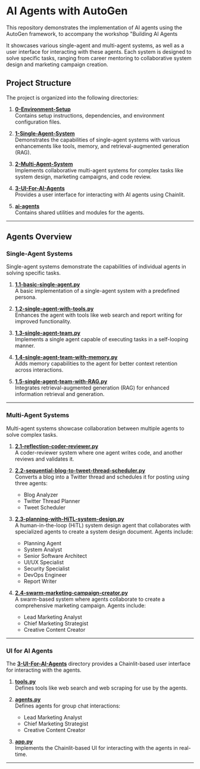 # AI Agents with AutoGen

This repository demonstrates the implementation of AI agents using the AutoGen framework, to accompany the workshop "Building AI Agents 

It showcases various single-agent and multi-agent systems, as well as a user interface for interacting with these agents. Each system is designed to solve specific tasks, ranging from career mentoring to collaborative system design and marketing campaign creation.

## Project Structure

The project is organized into the following directories:

1. **[0-Environment-Setup](0-Environment-Setup/)**  
   Contains setup instructions, dependencies, and environment configuration files.

2. **[1-Single-Agent-System](1-Single-Agent-System/)**  
   Demonstrates the capabilities of single-agent systems with various enhancements like tools, memory, and retrieval-augmented generation (RAG).

3. **[2-Multi-Agent-System](2-Multi-Agent-System/)**  
   Implements collaborative multi-agent systems for complex tasks like system design, marketing campaigns, and code review.

4. **[3-UI-For-AI-Agents](3-UI-For-AI-Agents/)**  
   Provides a user interface for interacting with AI agents using Chainlit.

5. **[ai-agents](ai-agents/)**  
   Contains shared utilities and modules for the agents.

---

## Agents Overview

### Single-Agent Systems
Single-agent systems demonstrate the capabilities of individual agents in solving specific tasks.

1. **[1.1-basic-single-agent.py](1-Single-Agent-System/1.1-basic-single-agent.py)**  
   A basic implementation of a single-agent system with a predefined persona.

2. **[1.2-single-agent-with-tools.py](1-Single-Agent-System/1.2-single-agent-with-tools.py)**  
   Enhances the agent with tools like web search and report writing for improved functionality.

3. **[1.3-single-agent-team.py](1-Single-Agent-System/1.3-single-agent-team.py)**  
   Implements a single agent capable of executing tasks in a self-looping manner.

4. **[1.4-single-agent-team-with-memory.py](1-Single-Agent-System/1.4-single-agent-team-with-memory.py)**  
   Adds memory capabilities to the agent for better context retention across interactions.

5. **[1.5-single-agent-team-with-RAG.py](1-Single-Agent-System/1.5-single-agent-team-with-RAG.py)**  
   Integrates retrieval-augmented generation (RAG) for enhanced information retrieval and generation.

---

### Multi-Agent Systems
Multi-agent systems showcase collaboration between multiple agents to solve complex tasks.

1. **[2.1-reflection-coder-reviewer.py](2-Multi-Agent-System/2.1-reflection-coder-reviewer.py)**  
   A coder-reviewer system where one agent writes code, and another reviews and validates it.

2. **[2.2-sequential-blog-to-tweet-thread-scheduler.py](2-Multi-Agent-System/2.2-sequential-blog-to-tweet-thread-scheduler.py)**  
   Converts a blog into a Twitter thread and schedules it for posting using three agents:
   - Blog Analyzer
   - Twitter Thread Planner
   - Tweet Scheduler

3. **[2.3-planning-with-HiTL-system-design.py](2-Multi-Agent-System/2.3-planning-with-HiTL-system-design.py)**  
   A human-in-the-loop (HiTL) system design agent that collaborates with specialized agents to create a system design document. Agents include:
   - Planning Agent
   - System Analyst
   - Senior Software Architect
   - UI/UX Specialist
   - Security Specialist
   - DevOps Engineer
   - Report Writer

4. **[2.4-swarm-marketing-campaign-creator.py](2-Multi-Agent-System/2.4-swarm-marketing-campaign-creator.py)**  
   A swarm-based system where agents collaborate to create a comprehensive marketing campaign. Agents include:
   - Lead Marketing Analyst
   - Chief Marketing Strategist
   - Creative Content Creator

---

### UI for AI Agents
The **[3-UI-For-AI-Agents](3-UI-For-AI-Agents/)** directory provides a Chainlit-based user interface for interacting with the agents.

1. **[tools.py](3-UI-For-AI-Agents/tools.py)**  
   Defines tools like web search and web scraping for use by the agents.

2. **[agents.py](3-UI-For-AI-Agents/agents.py)**  
   Defines agents for group chat interactions:
   - Lead Marketing Analyst
   - Chief Marketing Strategist
   - Creative Content Creator

3. **[app.py](3-UI-For-AI-Agents/app.py)**  
   Implements the Chainlit-based UI for interacting with the agents in real-time.

---